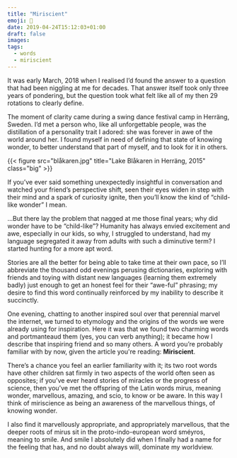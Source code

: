 ```yaml
---
title: "Miriscient"
emoji: 🤩
date: 2019-04-24T15:12:03+01:00
draft: false
images:
tags:
  - words
  - miriscient
---
```


It was early March, 2018 when I realised I’d found the answer to a question that had been niggling at me for decades. That answer itself took only three years of pondering, but the question took what felt like all of my then 29 rotations to clearly define.

The moment of clarity came during a swing dance festival camp in Herräng, Sweden. I’d met a person who, like all unforgettable people, was the distillation of a personality trait I adored: she was forever in awe of the world around her. I found myself in need of defining that state of knowing wonder, to better understand that part of myself, and to look for it in others.

{{< figure src="blåkaren.jpg" title="Lake Blåkaren in Herräng, 2015" class="big" >}}

If you’ve ever said something unexpectedly insightful in conversation and watched your friend’s perspective shift, seen their eyes widen in step with their mind and a spark of curiosity ignite, then you’ll know the kind of “child-like wonder” I mean.

…But there lay the problem that nagged at me those final years; why did wonder have to be “child-like”? Humanity has always envied excitement and awe, especially in our kids, so why, I struggled to understand, had my language segregated it away from adults with such a diminutive term? I started hunting for a more apt word.

Stories are all the better for being able to take time at their own pace, so I’ll abbreviate the thousand odd evenings perusing dictionaries, exploring with friends and toying with distant new languages (learning them extremely badly) just enough to get an honest feel for their “awe-ful” phrasing; my desire to find this word continually reinforced by my inability to describe it succinctly.

One evening, chatting to another inspired soul over that perennial marvel the internet, we turned to etymology and the origins of the words we were already using for inspiration. Here it was that we found two charming words and portmanteaud them (yes, you can verb anything); it became how I describe that inspiring friend and so many others. A word you’re probably familiar with by now, given the article you're reading: **Miriscient**.

There’s a chance you feel an earlier familiarity with it; its two root words have other children sat firmly in two aspects of the world often seen as opposites; if you’ve ever heard stories of miracles or the progress of science, then you’ve met the offspring of the Latin words mirus, meaning wonder, marvellous, amazing, and scio, to know or be aware. In this way I think of miriscience as being an awareness of the marvellous things, of knowing wonder.

I also find it marvellously appropriate, and appropriately marvellous, that the deeper roots of mirus sit in the proto-indo-european word sméyros, meaning to smile. And smile I absolutely did when I finally had a name for the feeling that has, and no doubt always will, dominate my worldview.